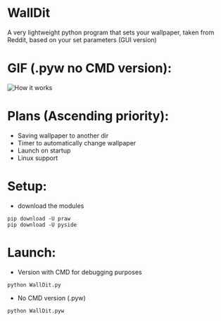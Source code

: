 # WallDit
A very lightweight python program that sets your wallpaper, taken from Reddit, based on your set parameters (GUI version)

# GIF (.pyw no CMD version):
![How it works](http://i.imgur.com/jfVSYvC.gif)

# Plans (Ascending priority):
* Saving wallpaper to another dir
* Timer to automatically change wallpaper
* Launch on startup
* Linux support

# Setup:
* download the modules
```
pip download -U praw
pip download -U pyside
```

# Launch:

* Version with CMD for debugging purposes

```
python WallDit.py
```

* No CMD version (.pyw)

```
python WallDit.pyw
```
